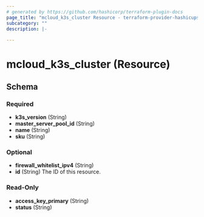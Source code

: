```yaml
---
# generated by https://github.com/hashicorp/terraform-plugin-docs
page_title: "mcloud_k3s_cluster Resource - terraform-provider-hashicups"
subcategory: ""
description: |-
  
---
```


# mcloud_k3s_cluster (Resource)





<!-- schema generated by tfplugindocs -->
## Schema

### Required

- **k3s_version** (String)
- **master_server_pool_id** (String)
- **name** (String)
- **sku** (String)

### Optional

- **firewall_whitelist_ipv4** (String)
- **id** (String) The ID of this resource.

### Read-Only

- **access_key_primary** (String)
- **status** (String)


